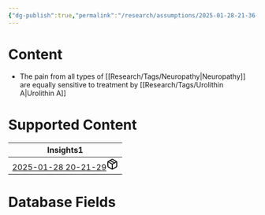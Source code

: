 ```yaml
---
{"dg-publish":true,"permalink":"/research/assumptions/2025-01-28-21-36-55/","updated":"2025-01-28T21:36:55-05:00"}
---
```


# Content
- The pain from all types of [[Research/Tags/Neuropathy\|Neuropathy]] are equally sensitive to treatment by [[Research/Tags/Urolithin A\|Urolithin A]]
# Supported Content
<div><table class="dataview table-view-table"><thead class="table-view-thead"><tr class="table-view-tr-header"><th class="table-view-th"><span>Insights</span><span class="dataview small-text">1</span></th></tr></thead><tbody class="table-view-tbody"><tr><td><span><a data-tooltip-position="top" aria-label="Research/Takeaways/2025-01-28 20-21-29.md" data-href="Research/Takeaways/2025-01-28 20-21-29.md" href="Research/Takeaways/2025-01-28 20-21-29.md" class="internal-link" target="_blank" rel="noopener nofollow" fileclass-name="Research Links">2025-01-28 20-21-29</a><a class="metadata-menu fileclass-icon"><svg xmlns="http://www.w3.org/2000/svg" width="24" height="24" viewBox="0 0 24 24" fill="none" stroke="currentColor" stroke-width="2" stroke-linecap="round" stroke-linejoin="round" class="svg-icon lucide-package"><path d="m7.5 4.27 9 5.15"></path><path d="M21 8a2 2 0 0 0-1-1.73l-7-4a2 2 0 0 0-2 0l-7 4A2 2 0 0 0 3 8v8a2 2 0 0 0 1 1.73l7 4a2 2 0 0 0 2 0l7-4A2 2 0 0 0 21 16Z"></path><path d="m3.3 7 8.7 5 8.7-5"></path><path d="M12 22V12"></path></svg></a></span></td></tr></tbody></table></div>

# Database Fields